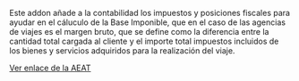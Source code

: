 Este addon añade a la contabilidad los impuestos y posiciones fiscales
para ayudar en el cáluculo de la Base Imponible, que en el caso de las
agencias de viajes es el margen bruto, que se define como la diferencia
entre la cantidad total cargada al cliente y el importe total impuestos
incluidos de los bienes y servicios adquiridos para la realización del
viaje.

[Ver enlace de la
AEAT](https://sede.agenciatributaria.gob.es/Sede/iva/regimenes-tributacion-iva/regimen-especial-agencias-viajes.html)
